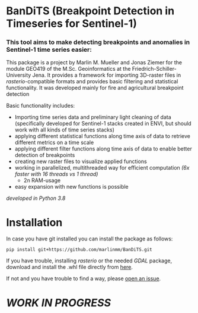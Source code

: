 # BanDiTS (Breakpoint Detection in Timeseries for Sentinel-1)

### This tool aims to make detecting breakpoints and anomalies in Sentinel-1 time series easier:
This package is a project by Marlin M. Mueller and Jonas Ziemer for the module GEO419 of the M.Sc. Geoinformatics at the Friedrich-Schiller-University Jena. 
It provides a framework for importing 3D-raster files in _rasterio_-compatible formats and provides basic filtering and statistical functionality. 
It was developed mainly for fire and agricultural breakpoint detection

Basic functionality includes:

* Importing time series data and preliminary light cleaning of data (specifically developed for Sentinel-1 stacks created in ENVI, but should work with all kinds of time series stacks)
* applying different statistical functions along time axis of data to retrieve different metrics on a time scale
* applying different filter functions along time axis of data to enable better detection of breakpoints
* creating new raster files to visualize applied functions
* working in parallelized, multithreaded way for efficient computation _(6x faster with 16 threads vs 1 thread)_
    * 2n RAM-usage
* easy expansion with new functions is possible

_developed in Python 3.8_

# Installation
In case you have git installed you can install the package as follows:

    pip install git+https://github.com/marlinmm/BanDiTS.git
    

If you have trouble, installing _rasterio_ or the needed _GDAL_ package, download and install the .whl file directly from [here](https://www.lfd.uci.edu/~gohlke/pythonlibs/).

If not and you have trouble to find a way, please [open an issue](https://github.com/marlinmm/BanDiTS/issues).

# _WORK IN PROGRESS_
